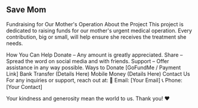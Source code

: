 ## Save Mom
Fundraising for Our Mother's Operation
About the Project
This project is dedicated to raising funds for our mother's urgent medical operation. Every contribution, big or small, will help ensure she receives the treatment she needs.

How You Can Help
Donate – Any amount is greatly appreciated.
Share – Spread the word on social media and with friends.
Support – Offer assistance in any way possible.
Ways to Donate
[GoFundMe / Payment Link]
Bank Transfer (Details Here)
Mobile Money (Details Here)
Contact Us
For any inquiries or support, reach out at:
📧 Email: [Your Email]
📞 Phone: [Your Contact]

Your kindness and generosity mean the world to us. Thank you! ❤️

